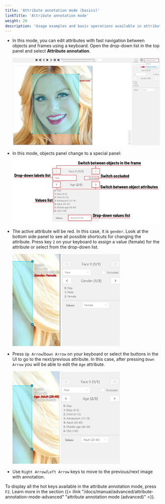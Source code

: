 ```yaml
---
title: 'Attribute annotation mode (basics)'
linkTitle: 'Attribute annotation mode'
weight: 20
description: 'Usage examples and basic operations available in attribute annotation mode.'
---
```

- In this mode, you can edit attributes with fast navigation between objects and frames using a keyboard.
  Open the drop-down list in the top panel and select **Attribute annotation**.

  ![Attribute Annptation mode](/images/image023_affectnet.jpg)

- In this mode, objects panel change to a special panel:

  ![Object panel interface in attribute annotation mode](/images/image026.jpg)

- The active attribute will be red. In this case, it is `gender`. Look at the bottom side panel to see all possible
  shortcuts for changing the attribute. Press key `2` on your keyboard to assign a value (female) for the attribute
  or select from the drop-down list.

  ![Assigning attribute value](/images/image024_affectnet.jpg)

- Press `Up Arrow`/`Down Arrow` on your keyboard or select the buttons in the UI to go to the next/previous
  attribute. In this case, after pressing `Down Arrow` you will be able to edit the `Age` attribute.

  ![Selecting attributes](/images/image025_affectnet.jpg)

- Use `Right Arrow`/`Left Arrow` keys to move to the previous/next image with annotation.

To display all the hot keys available in the attribute annotation mode, press `F2`.
Learn more in the section
{{< ilink "/docs/manual/advanced/attribute-annotation-mode-advanced" "attribute annotation mode (advanced)" >}}.
